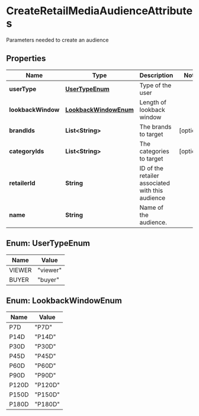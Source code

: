 

# CreateRetailMediaAudienceAttributes

Parameters needed to create an audience

## Properties

Name | Type | Description | Notes
------------ | ------------- | ------------- | -------------
**userType** | [**UserTypeEnum**](#UserTypeEnum) | Type of the user | 
**lookbackWindow** | [**LookbackWindowEnum**](#LookbackWindowEnum) | Length of lookback window | 
**brandIds** | **List&lt;String&gt;** | The brands to target |  [optional]
**categoryIds** | **List&lt;String&gt;** | The categories to target |  [optional]
**retailerId** | **String** | ID of the retailer associated with this audience | 
**name** | **String** | Name of the audience. | 



## Enum: UserTypeEnum

Name | Value
---- | -----
VIEWER | &quot;viewer&quot;
BUYER | &quot;buyer&quot;



## Enum: LookbackWindowEnum

Name | Value
---- | -----
P7D | &quot;P7D&quot;
P14D | &quot;P14D&quot;
P30D | &quot;P30D&quot;
P45D | &quot;P45D&quot;
P60D | &quot;P60D&quot;
P90D | &quot;P90D&quot;
P120D | &quot;P120D&quot;
P150D | &quot;P150D&quot;
P180D | &quot;P180D&quot;




